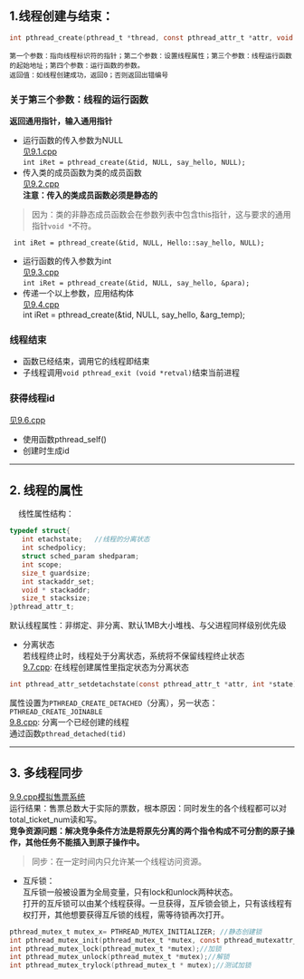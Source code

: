   ## 1.线程创建与结束：
```c
int pthread_create(pthread_t *thread, const pthread_attr_t *attr, void *(*start_routine) (void *), void *arg);
```
    第一个参数：指向线程标识符的指针；第二个参数：设置线程属性；第三个参数：线程运行函数的起始地址；第四个参数：运行函数的参数。
    返回值：如线程创建成功，返回0；否则返回出错编号
    
### 关于第三个参数：线程的运行函数
**返回通用指针，输入通用指针**
- 运行函数的传入参数为NULL<br>
[见9.1.cpp](https://github.com/liuchenjane/Advanced-Programming-in-the-UNIX-Environment/blob/master/pthread9.1.cpp)<br>
`int iRet = pthread_create(&tid, NULL, say_hello, NULL);`
- 传入类的成员函数为类的成员函数<br>
[见9.2.cpp](https://github.com/liuchenjane/Advanced-Programming-in-the-UNIX-Environment/blob/master/pthread9.2.cpp)<br>
**注意：传入的类成员函数必须是静态的**<br>
>因为：类的非静态成员函数会在参数列表中包含this指针，这与要求的通用指针`void *`不符。<br>

` int iRet = pthread_create(&tid, NULL, Hello::say_hello, NULL);`
- 运行函数的传入参数为int<br>
[见9.3.cpp](https://github.com/liuchenjane/Advanced-Programming-in-the-UNIX-Environment/blob/master/pthread9.3.cpp)<br>
`int iRet = pthread_create(&tid, NULL, say_hello, &para);`
- 传递一个以上参数，应用结构体<br>
[见9.4.cpp](https://github.com/liuchenjane/Advanced-Programming-in-the-UNIX-Environment/blob/master/pthread9.4.cpp)<br>
int iRet = pthread_create(&tid, NULL, say_hello, &arg_temp);

### 线程结束
- 函数已经结束，调用它的线程即结束<br>
- 子线程调用`void pthread_exit (void *retval)`结束当前进程<br>

### 获得线程id<br>
[见9.6.cpp](https://github.com/liuchenjane/Advanced-Programming-in-the-UNIX-Environment/blob/master/pthread9.6.cpp)<br>
- 使用函数pthread_self()<br>
- 创建时生成id

---
## 2. 线程的属性 <br>
     线性属性结构：
```c
typedef struct{
   int etachstate;   //线程的分离状态
   int schedpolicy;
   struct sched_param shedparam;
   int scope;
   size_t guardsize;
   int stackaddr_set;
   void * stackaddr;
   size_t stacksize;
}pthread_attr_t;
```

默认线程属性：非绑定、非分离、默认1MB大小堆栈、与父进程同样级别优先级<br>

- 分离状态<br>
若线程终止时，线程处于分离状态，系统将不保留线程终止状态<br>
[9.7.cpp](https://github.com/liuchenjane/Advanced-Programming-in-the-UNIX-Environment/blob/master/pthread9.7.cpp):
在线程创建属性里指定状态为分离状态<br>
```c
int pthread_attr_setdetachstate(const pthread_attr_t *attr, int *state)
```
属性设置为`PTHREAD_CREATE_DETACHED`（分离），另一状态：`PTHREAD_CREATE_JOINABLE`<br>
[9.8.cpp](https://github.com/liuchenjane/Advanced-Programming-in-the-UNIX-Environment/blob/master/pthread9.8.cpp):
分离一个已经创建的线程<br>
通过函数`pthread_detached(tid)`<br>

---
## 3. 多线程同步
[9.9.cpp模拟售票系统](https://github.com/liuchenjane/Advanced-Programming-in-the-UNIX-Environment/blob/master/pthread9.9.cpp)<br>
运行结果：售票总数大于实际的票数，根本原因：同时发生的各个线程都可以对total_ticket_num读和写。<br>
**竞争资源问题：解决竞争条件方法是将原先分离的两个指令构成不可分割的原子操作，其他任务不能插入到原子操作中。**<br>
>同步：在一定时间内只允许某一个线程访问资源。<br>

- 互斥锁：<br>
互斥锁一般被设置为全局变量，只有lock和unlock两种状态。<br>
打开的互斥锁可以由某个线程获得。一旦获得，互斥锁会锁上，只有该线程有权打开，其他想要获得互斥锁的线程，需等待锁再次打开。<br>
```c
pthread_mutex_t mutex_x= PTHREAD_MUTEX_INITIALIZER; //静态创建锁
int pthread_mutex_init(pthread_mutex_t *mutex, const pthread_mutexattr_t *attr);//动态创建
int pthread_mutex_lock(pthread_mutex_t *mutex);//加锁
int pthread_mutex_unlock(pthread_mutex_t *mutex);//解锁
int pthread_mutex_trylock(pthread_mutex_t * mutex);//测试加锁

```
